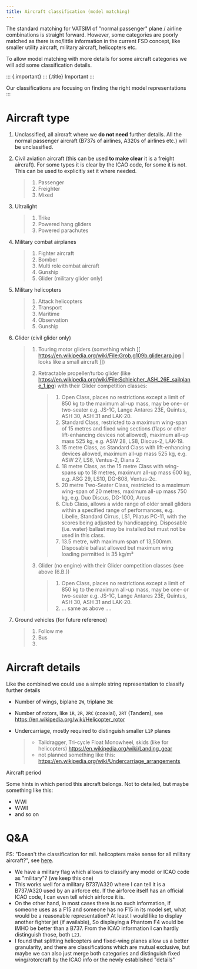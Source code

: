 ```yaml
---
title: Aircraft classification (model matching)
---
```


The standard matching for VATSIM of \"normal passenger\" plane / airline
combinations is straight forward. However, some categories are poorly
matched as there is no/little information in the current FSD concept,
like smaller utility aircraft, military aircraft, helicopters etc.

To allow model matching with more details for some aircraft categories
we will add some classification details.

::: {.important}
::: {.title}
Important
:::

Our classifications are focusing on finding the right model
representations
:::

Aircraft type
=============

1.  Unclassified, all aircraft where we **do not need** further details.
    All the normal passenger aircraft (B737s of airlines, A320s of
    airlines etc.) will be unclassified.

2.  Civil aviation aircraft (this can be used **to make clear** it is a
    freight aircraft). For some types it is clear by the ICAO code, for
    some it is not. This can be used to explicitly set it where needed.

    > 1.  Passenger
    > 2.  Freighter
    > 3.  Mixed

3.  Ultralight

    > 1.  Trike
    > 2.  Powered hang gliders
    > 3.  Powered parachutes

4.  Military combat airplanes

    > 1.  Fighter aircraft
    > 2.  Bomber
    > 3.  Multi role combat aircraft
    > 4.  Gunship
    > 5.  Glider (military glider only)

5.  Military helicopters

    > 1.  Attack helicopters
    > 2.  Transport
    > 3.  Maritime
    > 4.  Observation
    > 5.  Gunship

6.  Glider (civil glider only)

    > 1.  Touring motor gliders (something which \[\[
    >     <https://en.wikipedia.org/wiki/File:Grob.g109b.glider.arp.jpg>
    >     \| looks like a small aircraft \]\])
    >
    > 2.  Retractable propeller/turbo glider (like
    >     <https://en.wikipedia.org/wiki/File:Schleicher_ASH_26E_sailplane_1.jpg>)
    >     with their Glider competition classes:
    >
    >     > 1.  Open Class, places no restrictions except a limit of 850
    >     >     kg to the maximum all-up mass, may be one- or two-seater
    >     >     e.g. JS-1C, Lange Antares 23E, Quintus, ASH 30, ASH 31
    >     >     and LAK-20.
    >     > 2.  Standard Class, restricted to a maximum wing-span of 15
    >     >     metres and fixed wing sections (flaps or other
    >     >     lift-enhancing devices not allowed), maximum all-up mass
    >     >     525 kg, e.g. ASW 28, LS8, Discus-2, LAK-19.
    >     > 3.  15 metre Class, as Standard Class with lift-enhancing
    >     >     devices allowed, maximum all-up mass 525 kg, e.g. ASW
    >     >     27, LS6, Ventus-2, Diana 2.
    >     > 4.  18 metre Class, as the 15 metre Class with wing-spans up
    >     >     to 18 metres, maximum all-up mass 600 kg, e.g. ASG 29,
    >     >     LS10, DG-808, Ventus-2c.
    >     > 5.  20 metre Two-Seater Class, restricted to a maximum
    >     >     wing-span of 20 metres, maximum all-up mass 750 kg, e.g.
    >     >     Duo Discus, DG-1000, Arcus
    >     > 6.  Club Class, allows a wide range of older small gliders
    >     >     within a specified range of performances, e.g. Libelle,
    >     >     Standard Cirrus, LS1, Pilatus PC-11, with the scores
    >     >     being adjusted by handicapping. Disposable (i.e. water)
    >     >     ballast may be installed but must not be used in this
    >     >     class.
    >     > 7.  13.5 metre, with maximum span of 13,500mm. Disposable
    >     >     ballast allowed but maximum wing loading permitted is 35
    >     >     kg/m²
    >
    > 3.  Glider (no engine) with their Glider competition classes (see
    >     above (6.B.))
    >
    >     > 1.  Open Class, places no restrictions except a limit of 850
    >     >     kg to the maximum all-up mass, may be one- or two-seater
    >     >     e.g. JS-1C, Lange Antares 23E, Quintus, ASH 30, ASH 31
    >     >     and LAK-20.
    >     > 2.  \... same as above \....

7.  Ground vehicles (for future reference)

    > 1.  Follow me
    > 2.  Bus
    > 3.  

Aircraft details
================

Like the combined we could use a simple string representation to
classify further details

-   Number of wings, biplane `2W`, triplane `3W`:

-   Number of rotors, like `1R`, `2R`, `2RC` (coaxial), `2RT` (Tandem),
    see <https://en.wikipedia.org/wiki/Helicopter_rotor>

-   Undercarriage, mostly required to distinguish smaller `L1P` planes

    > -   Taildragger, Tri-cycle Float Monowheel, skids (like for
    >     helicopters) <https://en.wikipedia.org/wiki/Landing_gear>
    > -   not planned something like this:
    >     <https://en.wikipedia.org/wiki/Undercarriage_arrangements>

Aircraft period

Some hints in which period this aircraft belongs. Not to detailed, but
maybe something like this:

-   WWI
-   WWII
-   and so on

Q&A
===

FS: \"Doesn\'t the classification for mil. helicopters make sense for
all military aircraft?\", see
[here](https://dev.swift-project.org/T472#12476).

-   We have a military flag which allows to classify any model or ICAO
    code as \"military\"? (we keep this one)
-   This works well for a military B737/A320 where I can tell it is a
    B737/A320 used by an airforce etc. If the airforce itself has an
    official ICAO code, I can even tell which airforce it is.
-   On the other hand, in most cases there is no such information, if
    someone uses as a F15 and someone has no F15 in its model set, what
    would be a reasonable representation? At least I would like to
    display another fighter jet (if available), So displaying a Phantom
    F4 would be IMHO be better than a B737. From the ICAO information I
    can hardly distinguish those, both `L2J`.
-   I found that splitting helicopters and fixed-wing planes allow us a
    better granularity, and there are classifications which are mutual
    exclusive, but maybe we can also just merge both categories and
    distinguish fixed wing/rotorcraft by the ICAO info or the newly
    established \"details\"
